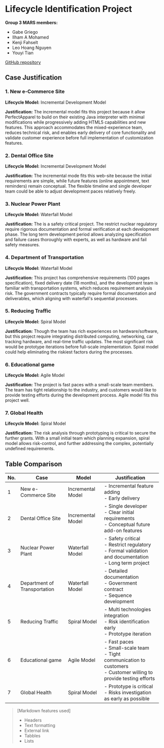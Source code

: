 
# Lifecycle Identification Project

**Group 3 MARS members:**
- Gabe Griego
- Ilham A Mohamed 
- Kenji Fahselt 
- Leo Hoang Nguyen
- Youyi Tian

[GitHub repository](https://github.com/KenjiFH/CSS-360-Project-1 "https://github.com/KenjiFH/CSS-360-Project-1")

## Case Justification

### 1. New e-Commerce Site

**Lifecycle Model:** Incremental Development Model

**Justification:**
The incremental model fits this project because it allow PerfectApparel to build on their existing Java interpreter with minimal modifications while progressively adding HTML5 capabilities and new features. This approach accommodates the mixed-experience team, reduces technical risk, and enables early delivery of core functionality and validate customer experience before full implementation of customization features.

### 2. Dental Office Site

**Lifecycle Model:** Incremental Development Model

**Justification:**
The incremental mode fits this web-site because the initial requirements are simple, while future features (online appointment, text reminders) remain conceptual. The flexible timeline and single developer team could be able to adjust development paces relatively freely.

### 3. Nuclear Power Plant

**Lifecycle Model:** Waterfall Model

**Justification:**
The is a safety critical project. The restrict nuclear regulatory require rigorous documentation and formal verification at each development phase. The long term development period allows analyzing specification and failure cases thoroughly with experts, as well as hardware and fail safety measures. 

### 4. Department of Transportation

**Lifecycle Model:** Waterfall Model

**Justification:**
This project has comprehensive requirements (100 pages specification), fixed delivery date (18 months), and the development team is familiar with transportation systems, which reduces requirement analysis risk. The government contracts typically require formal documentation and deliverables, which aligning with waterfall's sequential processes.

### 5. Reducing Traffic

**Lifecycle Model:** Spiral Model

**Justification:**
Though the team has rich experiences on hardware/software, but this project require integrating distributed computing, networking, car tracking hardware, and real-time traffic updates. The most significant risk would be prototype iterations before full-scale implementation. Spiral model could help eliminating the riskiest factors during the processes.


### 6. Educational game

**Lifecycle Model:** Agile Model

**Justification:**
The project is fast paces with a small-scale team members. The team has tight relationship to the industry, and customers would like to provide testing efforts during the development process. Agile model fits this project well.


### 7. Global Health

**Lifecycle Model:** Spiral Model

**Justification:**
The risk analysis through prototyping is critical to secure the further grants. With a small initial team which planning expansion, spiral model allows risk-control, and further addressing the complex, potentially undefined requirements.

## Table Comparison

| No. | Case                         | Model             | Justification                                                                                                             |
| --- | ---------------------------- | ----------------- | ------------------------------------------------------------------------------------------------------------------------- |
| 1   | New e-Commerce Site          | Incremental Model | - Incremental feature adding<br>- Early delivery                                                                          |
| 2   | Dental Office Site           | Incremental Model | - Single developer<br>- Clear initial requirements<br>- Conceptual future add-on features                                 |
| 3   | Nuclear Power Plant          | Waterfall Model   | - Safety critical<br>- Restrict regulatory<br>- Formal validation and documentation<br>- Long term project                |
| 4   | Department of Transportation | Waterfall Model   | - Detailed documentation<br>- Government contract<br>- Sequence development                                               |
| 5   | Reducing Traffic             | Spiral Model      | - Multi technologies integration<br>- Risk identification early<br>- Prototype iteration                                  |
| 6   | Educational game             | Agile Model       | - Fast paces<br>- Small-scale team<br>- Tight communication to customers<br>- Customer willing to provide testing efforts |
| 7   | Global Health                | Spiral Model      | - Prototype is critical<br>- Risks investigation as early as possible                                                     |

> [Markdown features used]
> - Headers
> - Text formatting
> - External link
> - Tabbles
> - Lists
